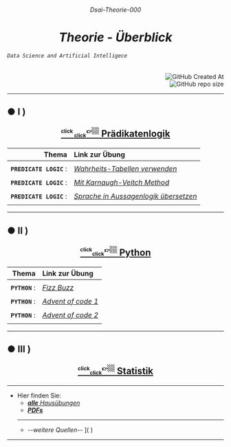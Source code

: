 ######  <p align="center"> Dsai-Theorie-000 </p>
 

# <div align="center" color="red"> ***Theorie - Überblick*** </div>
###### <div align="left"> *`Data Science and Artificial Intelligece`* </div>
<div align="right">
  
![GitHub Created At](https://img.shields.io/github/created-at/IxI-Enki/DsaiTheorie-000?style=plastic&labelColor=%23051&color=white)  
![GitHub repo size](https://img.shields.io/github/repo-size/IxI-Enki/DsaiTheorie-000?style=plastic&labelColor=142&color=white)  

</div>

---

##  ●  Ⅰ ) <p align="center">[ <sup><sub><sup> click </sub><sub><sub>click</sub></sub></sub>👉🏼</sup></sub></sup>  Prädikatenlogik  ](  )</p> 
<div align="right">
  
  | Thema                  | Link zur Übung     |  
  |  ---:                  | :----------------- |  
  | | |  
  | **`PREDICATE LOGIC`** : | [ *Wahrheits-Tabellen verwenden* ]( https://github.com/IxI-Enki/DSAIUebung-002 ) |
  | | |  
  | **`PREDICATE LOGIC`** : | [ *Mit Karnaugh-Veitch Method* ]( https://github.com/IxI-Enki/DSAIUebung-003 ) |  
  | | |  
  | **`PREDICATE LOGIC`** : | [ *Sprache in Aussagenlogik übersetzen* ]( https://github.com/IxI-Enki/DSAIUebung-004 ) |  
  | | |  
  <!--#### <p align="right"> [ 1 ](   ) </p>-->

</div> 

---
##  ● Ⅱ ) <p align="center">[ <sup><sub><sup>click</sub><sub><sub>click</sub></sub></sub>👉🏼</sup></sub></sup>  Python  ](   ) </p>

<div align="right"> 

  | Thema                  | Link zur Übung     |  
  |  ---:                  | :----------------- |  
  | | |  
  | **`PYTHON`** : | [ *Fizz Buzz* ]( https://github.com/IxI-Enki/DSAIUebung-006 ) | 
  | | | 
  | **`PYTHON`** : | [ *Advent of code 1* ]( https://github.com/IxI-Enki/DsaiUebung-007 ) | 
  | | | 
  | **`PYTHON`** : | [ *Advent of code 2* ]( https://github.com/IxI-Enki/DsaiUebung-008 ) | 
  | | | 
  <!--#### <p align="right"> [ a ]( ) </p>-->

</div>

---
## ●  Ⅲ ) <p align="center">[ <sup><sub><sup>click</sub><sub><sub>click</sub></sub></sub>👉🏼</sup></sub></sup>  Statistik  ](  )</p> 

<!-- ---
##  ●  Ⅳ ) <p align="center">[ <sup><sub><sup>click</sub><sub><sub>click</sub></sub></sub>👉🏼</sup></sub></sup>  4  ](   )</p> 
#### <p align="right"> [ a ]( ) </p>
#### <p align="right"> [ b ](   ) </p>

---
##  ●  Ⅴ ) <p align="center">[ <sup><sub><sup>click</sub><sub><sub>click</sub></sub></sub>👉🏼</sup></sub></sup>  5  ]( a )</p> 

---
## ●  Ⅵ ) <p align="center">[ <sup><sub><sup>click</sub><sub><sub>click</sub></sub></sub>👉🏼</sup></sub></sup>  6  ](   )</p> 
 
<div align="right">
 
</div>-->

---

- Hier finden Sie:
  - [ ***alle** Hausübungen* ]( https://github.com/IxI-Enki/DsaiTheorie-000/blob/master/links/README.md )
  - [ ***PDFs*** ]( https://github.com/IxI-Enki/DsaiTheorie-000/tree/master/pdfs )
  ---
  -  *--weitere Quellen--* ]( )
 

****



 
